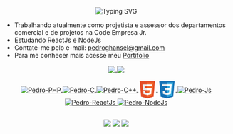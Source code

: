  
<div align="center">
  <img src="https://readme-typing-svg.herokuapp.com?color=%23DD6387&center=true&vCenter=true&lines=Hello!+I+am+Pedro!;Welcome+to+my+profile!" alt="Typing       SVG">
   <br>
</div>

- Trabalhando atualmente como projetista e assessor dos departamentos comercial e de projetos na Code Empresa Jr.
- Estudando ReactJs e NodeJs
- Contate-me pelo e-mail: pedroghansel@gmail.com
- Para me conhecer mais acesse meu <a href="https://portifolio-pedro.herokuapp.com/index.php" target="_blank">Portifolio</a>
<div align="center">
  <a href="https://github.com/Pedro-Grimaldi-Hansel">
  <img height="155em" width="auto" align="center" src="https://github-readme-stats.vercel.app/api?username=Pedro-Grimaldi-Hansel&show_icons=true&theme=dracula&include_all_commits=true&count_private=true&title_color=black"/>
  <img height="155em" width="auto" align="center"" src="https://github-readme-stats.vercel.app/api/top-langs/?username=Pedro-Grimaldi-Hansel&layout=compact&langs_count=7&theme=dracula&title_color=black"/>
</div>
  <div style="display: inline_block" align="center"><br>
  <img align="center" alt="Pedro-PHP" height="40" width="40" src="https://cdn.jsdelivr.net/gh/devicons/devicon/icons/git/git-original.svg">
  <img align="center" alt="Pedro-C" height="40" width="40" src="https://cdn.jsdelivr.net/gh/devicons/devicon/icons/c/c-original.svg">
  <img align="center" alt="Pedro-C++" height="40" width="40" src="https://cdn.jsdelivr.net/gh/devicons/devicon/icons/cplusplus/cplusplus-original.svg">
  <img align="center" alt="Pedro-HTML" height="40" width="40" src="https://raw.githubusercontent.com/devicons/devicon/master/icons/html5/html5-original.svg">
  <img align="center" alt="Pedro-CSS" height="40" width="40" src="https://raw.githubusercontent.com/devicons/devicon/master/icons/css3/css3-original.svg">
  <img align="center" alt="Pedro-Js" height="40" width="40" src="https://cdn.jsdelivr.net/gh/devicons/devicon/icons/javascript/javascript-original.svg">
  <img class="icons" alt="Pedro-ReactJs" height="40" width="40" src="https://cdn.jsdelivr.net/gh/devicons/devicon/icons/react/react-original-wordmark.svg">
  <img class="icons" alt="Pedro-NodeJs" height="40" width="40" src="https://cdn.jsdelivr.net/gh/devicons/devicon/icons/nodejs/nodejs-original.svg">
  
</div>
  
  ##
<div align="center"> 
  <a href="https://www.instagram.com/pedro_grimaldi_hansel/" target="_blank"><img src="https://img.shields.io/badge/-Instagram-%23E4405F?style=for-the-badge&logo=instagram&logoColor=white" target="_blank"></a>
  <a href = "mailto:pedroghansel@gmail.com"><img src="https://img.shields.io/badge/-Gmail-%23333?style=for-the-badge&logo=gmail&logoColor=white" target="_blank"></a>
  <a href="https://www.linkedin.com/in/pedro-grimaldi-hansel-54b851217/" target="_blank"><img src="https://img.shields.io/badge/-LinkedIn-%230077B5?style=for-the-badge&logo=linkedin&logoColor=white" target="_blank"></a> 
   
</div>

   
